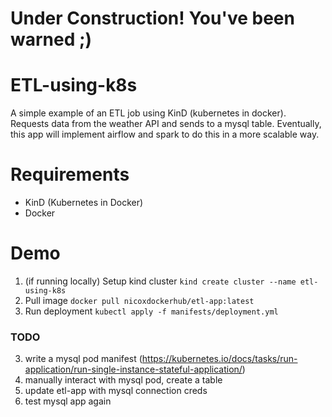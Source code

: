 # Under Construction! You've been warned ;)
# ETL-using-k8s
A simple example of an ETL job using KinD (kubernetes in docker).
Requests data from the weather API and sends to a mysql table. 
Eventually, this app will implement airflow and spark to do this in a more scalable way.

# Requirements
- KinD (Kubernetes in Docker)
- Docker

# Demo 
1. (if running locally) Setup kind cluster 
`kind create cluster --name etl-using-k8s`
2. Pull image
`docker pull nicoxdockerhub/etl-app:latest`
3. Run deployment 
`kubectl apply -f manifests/deployment.yml`

### TODO
3. write a mysql pod manifest (https://kubernetes.io/docs/tasks/run-application/run-single-instance-stateful-application/)
4. manually interact with mysql pod, create a table
5. update etl-app with mysql connection creds
6. test mysql app again
